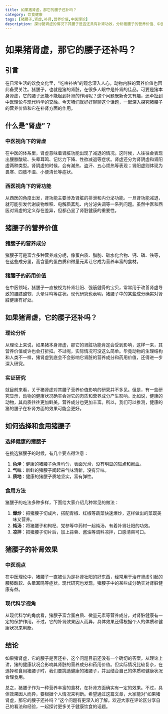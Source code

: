 ```yaml
---
title: 如果猪肾虚，那它的腰子还补吗？
category: 饮食健康
tags: [猪腰子,肾虚,补肾,营养价值,中医理论]
description: 探讨猪肾虚的情况下其腰子是否还具有补肾功效，分析猪腰子的营养价值、中医与西医对肾虚的不同定义及相关研究，为读者提供关于猪腰子食用的科学知识。
---
```


# 如果猪肾虚，那它的腰子还补吗？

## 引言

在日常生活的饮食文化里，“吃啥补啥”的观念深入人心，动物内脏的营养价值也因此备受关注。猪腰子，也就是猪的肾脏，在很多人眼中是补肾的佳品。可要是猪本身肾虚，它的腰子还能不能起到补肾的作用呢？这个问题既新奇又有趣，还牵扯到中医理论与现代科学的交融。今天咱们就好好聊聊这个话题，一起深入探究猪腰子的营养价值和它在补肾方面的作用。

## 什么是“肾虚”？

### 中医视角下的肾虚

在中医的体系里，肾虚意味着肾脏功能出现了减退的情况。这时候，人往往会表现出腰膝酸软、头晕耳鸣、记忆力下降、性欲减退等症状。肾虚还分为肾阴虚和肾阳虚两种类型。肾阴虚的时候，会有潮热、盗汗、五心烦热等表现；肾阳虚则体现为畏寒、四肢不温、小便清长等症状。

### 西医视角下的肾功能

从西医的角度出发，肾功能主要涉及肾脏的排泄和内分泌功能。一旦肾功能减退，就可能引发代谢废物堆积、电解质紊乱、内分泌失调等一系列问题。虽然中医和西医对肾虚的定义存在差异，但都凸显了肾脏健康的重要性。

## 猪腰子的营养价值

### 猪腰子的营养成分

猪腰子可是富含多种营养成分呢，像蛋白质、脂肪、碳水化合物、钙、磷、铁等，在这些成分里，高含量的蛋白质和微量元素让它成为营养丰富的食材。

### 猪腰子的药用价值

在中医领域，猪腰子一直被视为补肾壮阳、强筋健骨的宝贝，常常用于改善肾虚导致的腰膝酸软、头晕耳鸣等症状。现代研究也表明，猪腰子中的某些成分确实对肾脏健康有好处。

## 如果猪肾虚，它的腰子还补吗？

### 理论分析

从理论上来说，如果猪本身肾虚，那它的肾脏功能肯定会受到影响，这样一来，其营养价值或许也会打折扣。不过呢，实际情况可没这么简单。毕竟动物的生理结构和人类不一样，猪肾虚到底会不会影响它肾脏的营养成分和药用价值，还得进一步深入研究。

### 实证研究

就目前来看，关于猪肾虚对其腰子营养价值影响的研究并不多见。但是，有一些研究显示，动物的健康状况确实会对它的肉质和营养成分产生影响。比如说，健康的动物，其肉质往往更加鲜美，营养成分也更加丰富。所以，我们可以推测，健康的猪的腰子在补肾方面的效果可能会更好。

## 如何选择和食用猪腰子

### 选择健康的猪腰子

在挑选猪腰子的时候，有几个要点得注意：

1. **色泽**：健康的猪腰子色泽均匀，表面光滑，没有明显的斑点和瘀血。
2. **气味**：新鲜的猪腰子闻起来气味清新，没有异味。
3. **质地**：健康的猪腰子质地坚实，富有弹性。

### 食用方法

猪腰子的吃法多种多样，下面给大家介绍几种常见的做法：

1. **爆炒**：把猪腰子切成片，搭配青椒、红椒等蔬菜快速爆炒，这样做出的菜既美味又营养。
2. **炖汤**：将猪腰子和枸杞、党参等中药材一起炖汤，有着补肾壮阳的功效。
3. **凉拌**：把猪腰子切片后，加上蒜蓉、酱油等调料凉拌，口感清爽可口。

## 猪腰子的补肾效果

### 中医观点

在中医理论中，猪腰子一直被认为是补肾壮阳的好东西，经常用于治疗肾虚引起的腰膝酸软、头晕耳鸣等症状。现代研究也发现，猪腰子中的某些成分确实对肾脏健康有益。

### 现代科学视角

从现代科学的角度看，猪腰子富含蛋白质、微量元素等营养成分，对肾脏健康有一定的保护作用。不过，它的补肾效果因人而异，具体效果还得根据个人的体质和健康状况来判断。

## 结论

如果猪肾虚，它的腰子是否还补，这个问题目前还没有一个确切的答案。从理论上讲，猪的健康状况会影响其肾脏的营养成分和药用价值。但实际情况比较复杂，在选择和食用猪腰子时，我们要挑选健康的猪腰子，并且结合自己的体质和健康状况合理食用。

总之，猪腰子作为一种营养丰富的食材，在补肾方面确实有一定的效果。不过，具体效果因人而异，要根据个人情况来判断。希望通过这篇文章，大家能对“如果猪肾虚，那它的腰子还补吗？”这个问题有更深入的了解。欢迎大家在评论区分享自己的看法和经验，一起探讨更多关于健康饮食的话题。